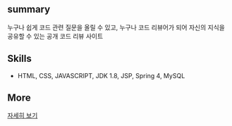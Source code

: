 ##

## summary

누구나 쉽게 코드 관련 질문을 올릴 수 있고, 누구나 코드 리뷰어가 되어 자신의 지식을 공유할 수 있는 공개 코드 리뷰 사이트

## Skills

- HTML, CSS, JAVASCRIPT, JDK 1.8, JSP, Spring 4, MySQL

## More

[자세히 보기](https://github.com/KwonYG/CodingWhitepaper)
